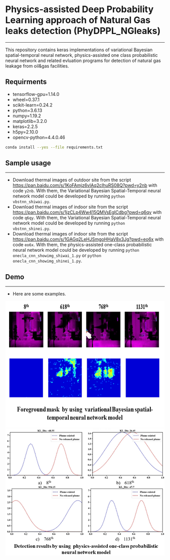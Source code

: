 # Physics-assisted Deep Probability Learning approach of Natural Gas leaks detection (PhyDPPL_NGleaks)
-----------------------
This repository contains keras implementations of  variational Bayesian spatial-temporal neural network, physics-assisted one class probabilistic neural network and related evluation programs for detection of natural gas leakage from oil&gas facilities.

## Requirments
* tensorflow-gpu=1.14.0
* wheel=0.37.1
* scikit-learn=0.24.2
* python=3.6.13
* numpy=1.19.2
* matplotlib=3.2.0
* keras=2.2.5
* h5py=2.10.0
* opencv-python=4.4.0.46

```Bash
conda install --yes --file requirements.txt
``` 

## Sample usage
-----------------------
* Download thermal images of outdoor site from the script <https://pan.baidu.com/s/1KoFAmjz6vlAq2cIhuRS08Q?pwd=y2nb> with code `y2nb`. With them, the Variational Bayesian Spatial-Temporal neural network model could be developed by running `python vbstnn_shiwai.py`.
* Download thermal images of indoor site from the script <https://pan.baidu.com/s/1jzCLp4Ww415QMVsEgICdbg?pwd=q6qy> with code `q6qy`. With them, the Variational Bayesian Spatial-Temporal neural network model could be developed by running `python vbstnn_shinei.py`.
*  Download thermal images of indoor site from the script <https://pan.baidu.com/s/1GAGq2LeHJSmgoHHaV8x3Jg?pwd=eo6x> with code `eo6x`. With them, the physics-assisted one-class probabilistic neural network model could be developed by running `python onecla_cnn_showimg_shiwai_1.py` or `python onecla_cnn_showimg_shinei_1.py`.
## Demo
-----------------------
- Here are some examples.
<img src="results/example1.png" width="700" height="400"/>
<img src="results/example2.png" width="700" height="400"/>
